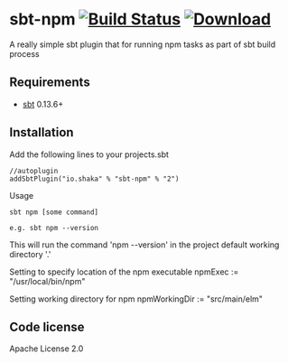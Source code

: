 sbt-npm  [![Build Status](https://travis-ci.org/timt/sbt-npm.png?branch=master)](https://travis-ci.org/timt/sbt-npm) [ ![Download](https://api.bintray.com/packages/timt/repo/sbt-npm/images/download.png) ](https://bintray.com/timt/repo/sbt-npm/_latestVersion)
===========================================================================================================================================================================================================================================================================================
A really simple sbt plugin that for running npm tasks as part of sbt build process

Requirements
------------

* [sbt](http://www.scala-sbt.org/0.13/docs/index.html)  0.13.6+

Installation
------------

Add the following lines to your projects.sbt

    //autoplugin
    addSbtPlugin("io.shaka" % "sbt-npm" % "2")

Usage

    sbt npm [some command]

    e.g. sbt npm --version
    
This will run the command 'npm --version' in the project default working directory '.'

Setting to specify location of the npm executable
    npmExec := "/usr/local/bin/npm"

Setting working directory for npm
    npmWorkingDir := "src/main/elm"

Code license
------------
Apache License 2.0